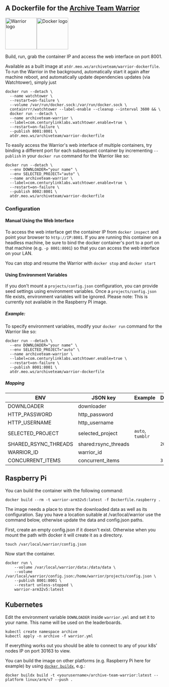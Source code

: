 ## A Dockerfile for the [Archive Team Warrior](https://www.archiveteam.org/index.php?title=ArchiveTeam_Warrior)
<img alt="Warrior logo" src="https://www.archiveteam.org/images/f/f3/Archive_team.png" height="100px"><img alt="Docker logo" src="https://upload.wikimedia.org/wikipedia/commons/7/79/Docker_%28container_engine%29_logo.png" height="100px">


Build, run, grab the container IP and access the web interface on port 8001.

Available as a built image at `atdr.meo.ws/archiveteam/warrior-dockerfile`. To run the Warrior in the background, automatically start it again after machine reboot, and automatically update dependencies updates (via Watchtower), simply just

``` shell-interaction
docker run --detach \
  --name watchtower \
  --restart=on-failure \
  --volume /var/run/docker.sock:/var/run/docker.sock \
  containrrr/watchtower --label-enable --cleanup --interval 3600 && \
  docker run --detach \
  --name archiveteam-warrior \
  --label=com.centurylinklabs.watchtower.enable=true \
  --restart=on-failure \
  --publish 8001:8001 \
  atdr.meo.ws/archiveteam/warrior-dockerfile
```

To easily access the Warrior's web interface of multiple containers, try binding a different port for each subsequent container by incrementing `--publish` in your `docker run` command for the Warrior like so:

``` shell-interaction
docker run --detach \
  --env DOWNLOADER="your name" \
  --env SELECTED_PROJECT="auto" \
  --name archiveteam-warrior \
  --label=com.centurylinklabs.watchtower.enable=true \
  --restart=on-failure \
  --publish 8002:8001 \
  atdr.meo.ws/archiveteam/warrior-dockerfile
```


### Configuration


#### Manual Using the Web Interface
To access the web interface get the container IP from `docker inspect` and point your browser to `http://IP:8001`. If you are running this container on a headless machine, be sure to bind the docker container's port to a port on that machine (e.g. `-p 8001:8001`) so that you can access the web interface on your LAN.

You can stop and resume the Warrior with `docker stop` and `docker start`


#### Using Environment Variables

If you don't mount a `projects/config.json` configuration, you can provide seed settings using
environment variables. Once a `projects/config.json` file exists, environment variables
will be ignored. Please note: This is currently not available in the Raspberry PI image.

##### Example:

To specify environment variables, modify your `docker run` command for the Warrior like so:
``` shell-interaction
docker run --detach \
  --env DOWNLOADER="your name" \
  --env SELECTED_PROJECT="auto" \
  --name archiveteam-warrior \
  --label=com.centurylinklabs.watchtower.enable=true \
  --restart=on-failure \
  --publish 8001:8001 \
  atdr.meo.ws/archiveteam/warrior-dockerfile
```

##### Mapping

| ENV                  | JSON key             | Example           | Default |
|----------------------|----------------------|-------------------|---------|
| DOWNLOADER           | downloader           |                   |         |
| HTTP_PASSWORD        | http_password        |                   |         |
| HTTP_USERNAME        | http_username        |                   |         |
| SELECTED_PROJECT     | selected_project     | `auto`, `tumblr`  |         |
| SHARED_RSYNC_THREADS | shared:rsync_threads |                   | `20`    |
| WARRIOR_ID           | warrior_id           |                   |         |
| CONCURRENT_ITEMS     | concurrent_items     |                   | `3`     |

## Raspberry Pi
You can build the container with the following command:
``` shell-interaction
docker build --rm -t warrior-arm32v5:latest -f Dockerfile.raspberry .
```

The image needs a place to store the downloaded data as well as its
configuration.  Say you have a location suitable at /var/local/warrior
use the command below, otherwise update the data and config.json paths.

First, create an empty config.json if it doesn't exist.  Otherwise when you
mount the path with docker it will create it as a directory.
``` shell-interaction
touch /var/local/warrior/config.json
```

Now start the container.
``` shell-interaction
docker run \
	--volume /var/local/warrior/data:/data/data \
	--volume /var/local/warrior/config.json:/home/warrior/projects/config.json \
	--publish 8001:8001 \
	--restart unless-stopped \
	warrior-arm32v5:latest
```

## Kubernetes

Edit the environment variable `DOWNLOADER` inside `warrior.yml` and set it to your name. This name will be used on the leaderboards.

``` shell-interaction
kubectl create namespace archive
kubectl apply -n archive -f warrior.yml
```

If everything works out you should be able to connect to any of your k8s' nodes IP on port 30163 to view.

You can build the image on other platforms (e.g. Raspberry Pi here for example) by using [`docker buildx`](https://github.com/docker/buildx), e.g.:

``` shell-interaction
docker buildx build -t <yourusername>/archive-team-warrior:latest --platform linux/arm/v7 --push .
```
